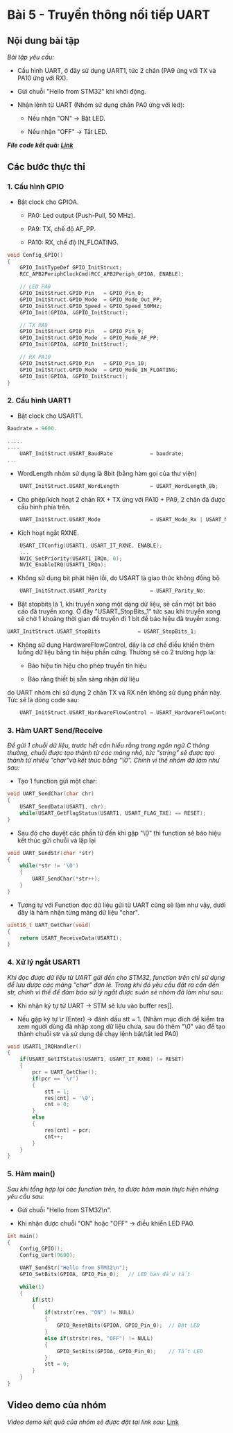 # Bài 5 - Truyền thông nối tiếp UART

## Nội dung bài tập

_Bài tập yêu cầu:_

- Cấu hình UART, ở đây sử dụng UART1, tức 2 chân (PA9 ứng với TX và PA10 ứng với RX).

- Gửi chuỗi "Hello from STM32" khi khởi động.

- Nhận lệnh từ UART (Nhóm sử dụng chân PA0 ứng với led):

	+ Nếu nhận "ON" → Bật LED.

	+ Nếu nhận "OFF" → Tắt LED.

***File code kết quả: [Link](https://github.com/NguyenVuTatKhang/EmbeddedSystemNhom1/blob/main/bai5/user/main.c)***

## Các bước thực thi

### 1. Cấu hình GPIO

- Bật clock cho GPIOA.

	+ PA0: Led output (Push-Pull, 50 MHz).

	+ PA9: TX, chế độ AF_PP.

	+ PA10: RX, chế độ IN_FLOATING.

```c
void Config_GPIO()
{
	GPIO_InitTypeDef GPIO_InitStruct;
	RCC_APB2PeriphClockCmd(RCC_APB2Periph_GPIOA, ENABLE);

	// LED PA0
	GPIO_InitStruct.GPIO_Pin   = GPIO_Pin_0;
	GPIO_InitStruct.GPIO_Mode  = GPIO_Mode_Out_PP;
	GPIO_InitStruct.GPIO_Speed = GPIO_Speed_50MHz;
	GPIO_Init(GPIOA, &GPIO_InitStruct);

	// TX PA9
	GPIO_InitStruct.GPIO_Pin   = GPIO_Pin_9;
	GPIO_InitStruct.GPIO_Mode  = GPIO_Mode_AF_PP;
	GPIO_Init(GPIOA, &GPIO_InitStruct);

	// RX PA10
	GPIO_InitStruct.GPIO_Pin   = GPIO_Pin_10;
	GPIO_InitStruct.GPIO_Mode  = GPIO_Mode_IN_FLOATING;
	GPIO_Init(GPIOA, &GPIO_InitStruct);
}
```

### 2. Cấu hình UART1

- Bật clock cho USART1.

```c
Baudrate = 9600.

.....
....
	UART_InitStruct.USART_BaudRate            = baudrate;
...
```

- WordLength nhóm sử dụng là 8bit (bằng hàm gọi của thư viện)

```c
	UART_InitStruct.USART_WordLength          = USART_WordLength_8b;
```

- Cho phép/kích hoạt 2 chân RX + TX ứng với PA10 + PA9, 2 chân đã được cấu hình phía trên.

```c
	UART_InitStruct.USART_Mode                = USART_Mode_Rx | USART_Mode_Tx;
```

- Kích hoạt ngắt RXNE.

```c
	USART_ITConfig(USART1, USART_IT_RXNE, ENABLE);
	...
	NVIC_SetPriority(USART1_IRQn, 0);
	NVIC_EnableIRQ(USART1_IRQn);
```

- Không sử dụng bit phát hiện lỗi, do USART là giao thức không đồng bộ
```c
	UART_InitStruct.USART_Parity              = USART_Parity_No;
```

- Bật stopbits là 1, khi truyền xong một dạng dữ liệu, sẽ cần một bit báo cáo đã truyền xong. Ở đây "USART_StopBits_1" tức sau khi truyền xong sẽ chờ 1 khoảng thời gian để truyền đi 1 bit để báo hiệu đã truyền xong.

```c
UART_InitStruct.USART_StopBits            = USART_StopBits_1;
```

- Không sử dụng HardwareFlowControl, đây là cơ chế điều khiển thêm luồng dữ liệu bằng tín hiệu phần cứng. Thường sẽ có 2 trường hợp là:

	+ Báo hiệu tín hiệu cho phép truyền tín hiệu 
	
	+ Báo rằng thiết bị sẵn sàng nhận dữ liệu 
	
do UART nhóm chỉ sử dụng 2 chân TX và RX nên không sử dụng phần này. Tức sẽ là dòng code sau:

```c
	UART_InitStruct.USART_HardwareFlowControl = USART_HardwareFlowControl_None;
```



### 3. Hàm UART Send/Receive

_Để gửi 1 chuỗi dữ liệu, trước hết cần hiểu rằng trong ngôn ngữ C thông thường, chuỗi được tạo thành từ các mảng nhỏ, tức "string" sẽ được tạo thành từ nhiều "char"và kết thúc bằng "\0". Chính vì thế nhóm đã làm như sau:_

- Tạo 1 function gửi một char:
```c
void UART_SendChar(char chr)
{
	USART_SendData(USART1, chr);
	while(USART_GetFlagStatus(USART1, USART_FLAG_TXE) == RESET);
}
```

- Sau đó cho duyệt các phần tử đến khi gặp "\0" thì function sẽ báo hiệu kết thúc gửi chuỗi và lặp lại 

```c
void UART_SendStr(char *str)
{
	while(*str != '\0')
	{
		UART_SendChar(*str++);
	}
}
```

- Tương tự với Function đọc dữ liệu gửi từ UART cũng sẽ làm như vậy, dưới đây là hàm nhận từng mảng dữ liệu "char".
```c
uint16_t UART_GetChar(void)
{
	return USART_ReceiveData(USART1);
}
```


### 4. Xử lý ngắt USART1

_Khi đọc được dữ liệu từ UART gửi đến cho STM32, function trên chỉ sử dụng để lưu được các mảng "char" đơn lẻ. Trong khi đó yêu cầu đặt ra cần đến str, chính vì thế để đảm bảo sử lý ngắt được suôn sẻ nhóm đã làm như sau:_

- Khi nhận ký tự từ UART → STM sẽ lưu vào buffer res[].

- Nếu gặp ký tự \r (Enter) → đánh dấu stt = 1. (Nhằm mục đích để kiểm tra xem người dùng đã nhập xong dữ liệu chưa, sau đó thêm "\0" vào để tạo thành chuỗi str và sử dụng để chạy lệnh bật/tắt led PA0)

```c
void USART1_IRQHandler()
{
	if(USART_GetITStatus(USART1, USART_IT_RXNE) != RESET)
	{
		pcr = UART_GetChar();
		if(pcr == '\r')
		{
			stt = 1;
			res[cnt] = '\0';
			cnt = 0;
		}
		else
		{
			res[cnt] = pcr;
			cnt++;
		}
	}
}
```

### 5. Hàm main()

_Sau khi tổng hợp lại các function trên, ta được hàm main thực hiện những yêu cầu sau:_

- Gửi chuỗi "Hello from STM32\n".

- Khi nhận được chuỗi "ON" hoặc "OFF" → điều khiển LED PA0.

```c
int main()
{
	Config_GPIO();
	Config_Uart(9600);

	UART_SendStr("Hello from STM32\n");
	GPIO_SetBits(GPIOA, GPIO_Pin_0);   // LED ban đầu tắt

	while(1)
	{
		if(stt)
		{
			if(strstr(res, "ON") != NULL)
			{
				GPIO_ResetBits(GPIOA, GPIO_Pin_0);  // Bật LED
			}
			else if(strstr(res, "OFF") != NULL)
			{
				GPIO_SetBits(GPIOA, GPIO_Pin_0);    // Tắt LED
			}
			stt = 0;
		}
	}
}
```

## Video demo của nhóm 

_Video demo kết quả của nhóm sẽ được đặt tại link sau:_
[Link](https://drive.google.com/file/d/1A5AaREdO_PpX9Z1CttqRPjDumv6Nus66/view?usp=sharing)